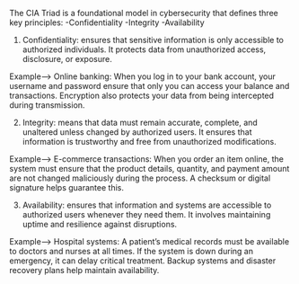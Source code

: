 The CIA Triad is a foundational model in cybersecurity that defines three key principles: 
-Confidentiality 
-Integrity
-Availability


1. Confidentiality: ensures that sensitive information is only accessible to authorized individuals. 
It protects data from unauthorized access, disclosure, or exposure.

Example--> Online banking: When you log in to your bank account, 
your username and password ensure that only you can access your balance and transactions. 
Encryption also protects your data from being intercepted during transmission.



2. Integrity: means that data must remain accurate, complete, 
and unaltered unless changed by authorized users. 
It ensures that information is trustworthy and free from unauthorized modifications.

Example--> E-commerce transactions: When you order an item online, 
the system must ensure that the product details, quantity, and payment amount are not changed maliciously during the process. 
A checksum or digital signature helps guarantee this.



3. Availability: ensures that information and systems are accessible to authorized users whenever they need them. 
It involves maintaining uptime and resilience against disruptions.

Example--> Hospital systems: A patient’s medical records must be available to doctors and nurses at all times. 
If the system is down during an emergency, it can delay critical treatment. 
Backup systems and disaster recovery plans help maintain availability.





